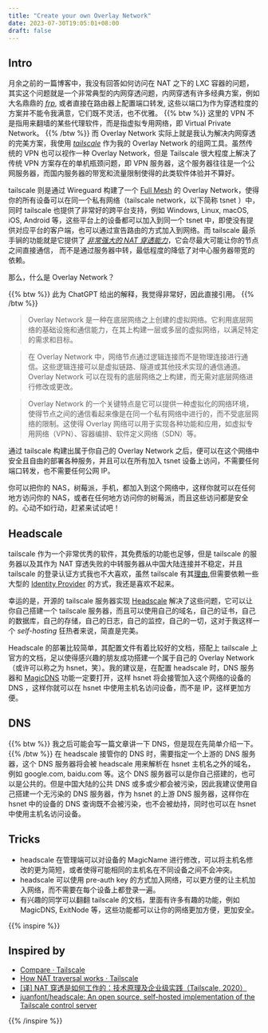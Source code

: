 ```yaml
---
title: "Create your own Overlay Network"
date: 2023-07-30T19:05:01+08:00
draft: false
---
```


## Intro

月余之前的一篇博客中，我没有回答如何访问在 NAT 之下的 LXC 容器的问题，其实这个问题就是一个非常典型的内网穿透问题，内网穿透有许多经典方案，例如大名鼎鼎的 *[frp](https://github.com/fatedier/frp)*, 或者直接在路由器上配置端口转发, 这些以端口为作为穿透粒度的方案并不能令我满意，它们既不灵活，也不优雅。
{{% btw %}}
这里的 VPN 不是指用来翻墙的某些代理软件，而是指虚拟专用网络，即 Virtual Private Network。
{{% /btw %}}
而 Overlay Network 实际上就是我认为解决内网穿透的完美方案，我使用 *[tailscale](https://tailscale.com/)* 作为我的 Overlay Network 的组网工具。虽然传统的 VPN 也可以视作一种 Overlay Network，但是 Tailscale 很大程度上解决了传统 VPN 方案存在的单机瓶颈问题，即 VPN 服务器，这个服务器往往是一个公网服务器，而国内服务器的带宽和流量限制使得的此类软件体验并不算好。

tailscale 则是通过 Wireguard 构建了一个 [Full Mesh](https://en.wikipedia.org/wiki/Mesh_networking) 的 Overlay Network，使得你的所有设备可以在同一个私有网络（tailscale network，以下简称 tsnet ）中，同时 tailscale 也提供了非常好的跨平台支持，例如 Windows, Linux, macOS, iOS, Android 等，这些平台上的设备都可以加入到同一个 tsnet 中，即使没有提供对应平台的客户端，也可以通过宣告路由的方式加入到网络。而 tailscale 最杀手锏的功能就是它提供了 *[非常强大的 NAT 穿透能力](https://tailscale.com/blog/how-nat-traversal-works/)*，它会尽最大可能让你的节点之间直接通信， 而不是通过服务器中转，最低程度的降低了对中心服务器带宽的依赖。

那么，什么是 Overlay Network？

{{% btw %}}
此为 ChatGPT 给出的解释，我觉得非常好，因此直接引用。
{{% /btw %}}

> Overlay Network 是一种在底层网络之上创建的虚拟网络。它利用底层网络的基础设施和通信能力，在其上构建一层或多层的虚拟网络，以满足特定的需求和目标。

> 在 Overlay Network 中，网络节点通过逻辑连接而不是物理连接进行通信。这些逻辑连接可以是虚拟链路、隧道或其他技术实现的通信通道。Overlay Network 可以在现有的底层网络之上构建，而无需对底层网络进行修改或更改。

>   Overlay Network 的一个关键特点是它可以提供一种虚拟化的网络环境，使得节点之间的通信看起来像是在同一个私有网络中进行的，而不受底层网络的限制。这使得 Overlay 网络可以用于实现各种功能和应用，如虚拟专用网络（VPN）、容器编排、软件定义网络（SDN）等。

通过 tailscale 构建出属于你自己的 Overlay Network 之后，便可以在这个网络中安全且自由的部署各种服务，并且可以在所有加入 tsnet 设备上访问，不需要任何端口转发，也不需要任何公网 IP。

你可以把你的 NAS，树莓派，手机，都加入到这个网络中，这样你就可以在任何地方访问你的 NAS，或者在任何地方访问你的树莓派，而且这些访问都是安全的。心动不如行动，赶紧来试试吧！

## Headscale

tailscale 作为一个非常优秀的软件，其免费版的功能也足够，但是 tailscale 的服务器以及其作为 NAT 穿透失败的中转服务器从中国大陆连接并不稳定，并且 tailscale 的登录认证方式我也不大喜欢，虽然 tailscale 有其[理由](https://tailscale.com/blog/passkeys/),但需要依赖一些大型的 [Identity Provider](https://en.wikipedia.org/wiki/Identity_provider) 的方式，我还是喜欢不起来。

幸运的是，开源的 tailscale 服务器实现 [Headscale](https://github.com/juanfont/headscale) 解决了这些问题，它可以让你自己搭建一个 tailscale 服务器，而且可以使用自己的域名，自己的证书，自己的数据库，自己的存储，自己的日志，自己的监控，自己的一切，这对于我这样一个 *self-hosting* 狂热者来说，简直是完美。

Headscale 的部署比较简单，其配置文件有着比较好的文档，搭配上 tailscale 上官方的文档，足以使得感兴趣的朋友成功搭建一个属于自己的 Overlay Network（或许可以称之为 hsnet，笑）。我的建议是，在配置 headscale 时，DNS 服务器和 [MagicDNS](https://tailscale.com/kb/1081/magicdns/) 功能一定要打开，这样 hsnet 将会接管加入这个网络的设备的 DNS ，这样你就可以在 hsnet 中使用主机名访问设备，而不是 IP，这样更加方便。

## DNS
{{% btw %}}
我之后可能会写一篇文章讲一下 DNS，但是现在先简单介绍一下。
{{% /btw %}}
在 headscale 接管你的 DNS 时，需要指定一个上游的 DNS 服务器，这个 DNS 服务器将会被 headscale 用来解析在 hsnet 主机名之外的域名，例如 google.com, baidu.com 等。这个 DNS 服务器可以是你自己搭建的，也可以是公共的。但是中国大陆的公共 DNS 或多或少都会被污染，因此我建议使用自己搭建一个无污染的 DNS 服务器，作为 hsnet 的上游 DNS 服务器，这样你在 hsnet 中的设备的 DNS 查询既不会被污染，也不会被劫持，同时也可以在 hsnet 中使用主机名访问设备。

## Tricks

* headscale 在管理端可以对设备的 MagicName 进行修改，可以将主机名修改的更为简短，或者使得可能相同的主机名在不同设备之间不会冲突。
* headscale 可以使用 pre-auth key 的方式加入网络，可以更方便的让主机加入网络，而不需要在每个设备上都登录一遍。
* 有兴趣的同学可以翻翻 tailscale 的文档，里面有许多有趣的功能，例如 MagicDNS, ExitNode 等，这些功能都可以让你的网络更加方便，更加安全。

{{% inspire %}}

## Inspired by

+ [Compare · Tailscale](https://tailscale.com/compare/)
+ [How NAT traversal works · Tailscale](https://tailscale.com/blog/how-nat-traversal-works/)
+ [[译] NAT 穿透是如何工作的：技术原理及企业级实践（Tailscale, 2020）](https://arthurchiao.art/blog/how-nat-traversal-works-zh/)
+ [juanfont/headscale: An open source, self-hosted implementation of the Tailscale control server](https://github.com/juanfont/headscale)

{{% /inspire %}}
